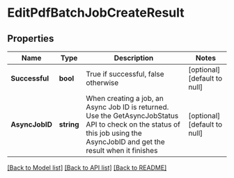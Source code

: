 # EditPdfBatchJobCreateResult

## Properties
Name | Type | Description | Notes
------------ | ------------- | ------------- | -------------
**Successful** | **bool** | True if successful, false otherwise | [optional] [default to null]
**AsyncJobID** | **string** | When creating a job, an Async Job ID is returned.  Use the GetAsyncJobStatus API to check on the status of this job using the AsyncJobID and get the result when it finishes | [optional] [default to null]

[[Back to Model list]](../README.md#documentation-for-models) [[Back to API list]](../README.md#documentation-for-api-endpoints) [[Back to README]](../README.md)


